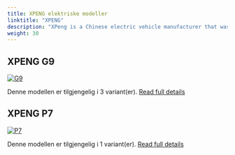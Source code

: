 ```yaml
---
title: XPENG elektriske modeller
linktitle: "XPENG"
description: "XPeng is a Chinese electric vehicle manufacturer that was founded in 2014 by He Xiaopeng, a former Alibaba executive and internet entrepreneur. The company is headquartered in Guangzhou, Guangdong, with offices in Mountain View, California, United States and is publicly traded on the New York Stock Exchange. "
weight: 30
---
```




## XPENG G9

<a href="g9"><img src="https://media.evkx.net/multimedia/models/xpeng/g9/g9_awd_performance/main_1_st.jpg" class="img-fluid" alt="G9" ></a>

Denne modellen er tilgjengelig i 3 variant(er).
[Read full details](g9/)

## XPENG P7

<a href="p7"><img src="https://media.evkx.net/multimedia/models/xpeng/p7/p7_awd_performance/main_1_st.jpg" class="img-fluid" alt="P7" ></a>

Denne modellen er tilgjengelig i 1 variant(er).
[Read full details](p7/)
